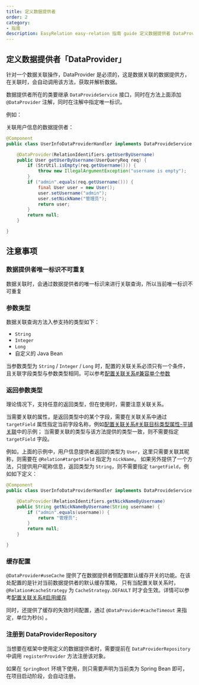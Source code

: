 ```yaml
---
title: 定义数据提供者
order: 2
category:
- 指南
description: EasyRelation easy-relation 指南 guide 定义数据提供者 DataProvider
---
```


## 定义数据提供者「DataProvider」

针对一个数据关联操作，DataProvider 是必须的，这是数据关联的数据提供方，在关联时，会自动调用该方法，获取并解析数据。

数据提供者所在的类要继承 `DataProvideService` 接口，同时在方法上面添加 `@DataProvider` 注解，同时在注解中指定唯一标识。

例如：

关联用户信息的数据提供者：

```java
@Component
public class UserInfoDataProviderHandler implements DataProvideService {

    @DataProvider(RelationIdentifiers.getUserByUsername)
    public User getUserByUsername(UserQueryReq req) {
        if (StrUtil.isEmpty(req.getUsername())) {
            throw new IllegalArgumentException("username is empty");
        }
        if ("admin".equals(req.getUsername())) {
            final User user = new User();
            user.setUsername("admin");
            user.setNickName("管理员");
            return user;
        }
        return null;
    }

}
```

## 注意事项

### 数据提供者唯一标识不可重复

数据关联时，会通过数据提供者的唯一标识来进行关联查询，所以当前唯一标识不可重复

### 参数类型

数据关联查询方法入参支持的类型如下：

- `String`
- `Integer`
- `Long`
- 自定义的 Java Bean

当参数类型为 `String` / `Integer` / `Long` 时，配置的关联关系必须只有一个条件，且关联字段类型与参数类型相同。可以参考[配置关联关系#兼容单个参数](/guide/configure-relation.html#兼容单个参数)

### 返回参数类型

理论情况下，支持任意的返回类型，但在使用时，需要注意关联关系。

当需要关联的属性，是返回类型中的某个字段，需要在关联关系中通过 `targetField` 属性指定当前字段名称，例如[配置关联关系#关联目标类型属性-平铺关联](/guide/configure-relation.html#关联目标类型属性-平铺关联)中的示例；
当需要关联的类型与该方法提供的类型一致，则不需要指定 `targetField` 字段。

例如，上面的示例中，用户信息提供者返回的类型为 `User`，这里只需要关联其昵称，则需要在 `@Relation#targetField` 指定为 `nickName`。
如果另外提供了一个方法，只提供用户昵称信息，返回类型为 `String`，则不需要指定 `targetField`，例如如下定义：

```java
@Component
public class UserInfoDataProviderHandler implements DataProvideService {

    @DataProvider(RelationIdentifiers.getNickNameByUsername)
    public String getNickNameByUsername(String username) {
        if ("admin".equals(username)) {
            return "管理员";
        }
        return null;
    }

}
```

### 缓存配置

`@DataProvider#useCache` 提供了在数据提供者侧配置默认缓存开关的功能。在该处配置的是针对当前数据提供者的默认缓存策略，
只有当配置关联关系时，`@Relation#cacheStrategy` 为 `CacheStrategy.DEFAULT` 时才会生效。详情可以参考[配置关联关系#启用缓存](/guide/configure-relation.html#启用缓存)

同时，还提供了缓存的失效时间配置，通过 `@DataProvider#cacheTimeout` 来指定，单位为秒(s) 。

### 注册到 DataProviderRepository

当想要在框架中使用定义的数据提供者时，需要提前在 `DataProviderRepository` 中调用 `registerProvider` 方法注册该对象。

如果在 `SpringBoot` 环境下使用，则只需要声明为当前类为 Spring Bean 即可，在项目启动阶段，会自动注册。